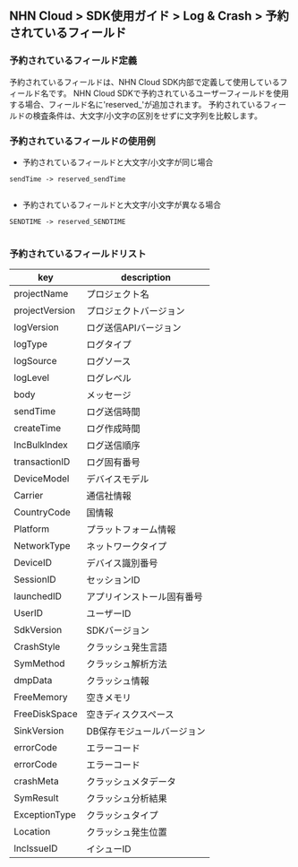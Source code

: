 ## NHN Cloud > SDK使用ガイド > Log & Crash > 予約されているフィールド 
 
### 予約されているフィールド定義 
 
予約されているフィールドは、NHN Cloud SDK内部で定義して使用しているフィールド名です。 
NHN Cloud SDKで予約されているユーザーフィールドを使用する場合、フィールド名に'reserved_'が追加されます。 
予約されているフィールドの検査条件は、大文字/小文字の区別をせずに文字列を比較します。 
 
### 予約されているフィールドの使用例 
 
* 予約されているフィールドと大文字/小文字が同じ場合 
 
``` 
sendTime -> reserved_sendTime 
 
``` 
 
* 予約されているフィールドと大文字/小文字が異なる場合 
 
``` 
SENDTIME -> reserved_SENDTIME 
 
``` 
 
### 予約されているフィールドリスト 
 
| key | description | 
| --- | ----------- | 
| projectName | プロジェクト名 | 
| projectVersion | プロジェクトバージョン | 
| logVersion | ログ送信APIバージョン | 
| logType | ログタイプ | 
| logSource | ログソース | 
| logLevel | ログレベル | 
| body | メッセージ | 
| sendTime | ログ送信時間 | 
| createTime | ログ作成時間 | 
| lncBulkIndex | ログ送信順序 | 
| transactionID | ログ固有番号 | 
| DeviceModel | デバイスモデル | 
| Carrier | 通信社情報 | 
| CountryCode | 国情報 | 
| Platform | プラットフォーム情報 | 
| NetworkType | ネットワークタイプ | 
| DeviceID | デバイス識別番号 | 
| SessionID | セッションID | 
| launchedID | アプリインストール固有番号 | 
| UserID | ユーザーID | 
| SdkVersion | SDKバージョン | 
| CrashStyle | クラッシュ発生言語 | 
| SymMethod | クラッシュ解析方法 | 
| dmpData | クラッシュ情報 | 
| FreeMemory | 空きメモリ | 
| FreeDiskSpace | 空きディスクスペース | 
| SinkVersion | DB保存モジュールバージョン | 
| errorCode | エラーコード | 
| errorCode | エラーコード | 
| crashMeta | クラッシュメタデータ | 
| SymResult | クラッシュ分析結果 | 
| ExceptionType | クラッシュタイプ | 
| Location | クラッシュ発生位置 | 
| lncIssueID | イシューID | 
